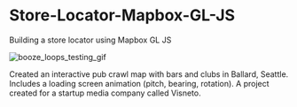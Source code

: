 # Store-Locator-Mapbox-GL-JS
Building a store locator using Mapbox GL JS

![booze_loops_testing_gif](https://user-images.githubusercontent.com/75241036/140440668-4f04c0c5-92c3-4bc5-bf3c-72b73f6f0456.gif)

Created an interactive pub crawl map with bars and clubs in Ballard, Seattle. Includes a loading screen animation (pitch, bearing, rotation). A project created for a startup media company called Visneto.
